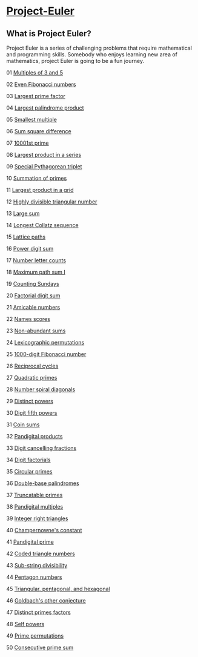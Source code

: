 # [Project-Euler](https://projecteuler.net/archives)

## What is Project Euler?

Project Euler is a series of challenging problems that require mathematical and programming skills. Somebody who enjoys learning new area of mathematics, project Euler is going to be a fun journey.

01	[Multiples of 3 and 5](https://projecteuler.net/problem=1)

02	[Even Fibonacci numbers](https://projecteuler.net/problem=2)

03	[Largest prime factor](https://projecteuler.net/problem=3)

04	[Largest palindrome product](https://projecteuler.net/problem=4)

05	[Smallest multiple](https://projecteuler.net/problem=5)

06	[Sum square difference](https://projecteuler.net/problem=6)

07	[10001st prime](https://projecteuler.net/problem=7)

08	[Largest product in a series](https://projecteuler.net/problem=8)

09	[Special Pythagorean triplet](https://projecteuler.net/problem=9)

10	[Summation of primes](https://projecteuler.net/problem=10)

11	[Largest product in a grid](https://projecteuler.net/problem=11)

12	[Highly divisible triangular number](https://projecteuler.net/problem=12)

13	[Large sum](https://projecteuler.net/problem=13)

14	[Longest Collatz sequence](https://projecteuler.net/problem=14)

15	[Lattice paths](https://projecteuler.net/problem=15)

16	[Power digit sum](https://projecteuler.net/problem=16)

17	[Number letter counts](https://projecteuler.net/problem=17)

18	[Maximum path sum I](https://projecteuler.net/problem=18)

19	[Counting Sundays](https://projecteuler.net/problem=19)

20	[Factorial digit sum](https://projecteuler.net/problem=20)

21	[Amicable numbers](https://projecteuler.net/problem=21)

22	[Names scores](https://projecteuler.net/problem=22)

23	[Non-abundant sums](https://projecteuler.net/problem=2)

24	[Lexicographic permutations](https://projecteuler.net/problem=24)

25	[1000-digit Fibonacci number](https://projecteuler.net/problem=25)

26	[Reciprocal cycles](https://projecteuler.net/problem=26)

27	[Quadratic primes](https://projecteuler.net/problem=27)

28	[Number spiral diagonals](https://projecteuler.net/problem=28)

29	[Distinct powers](https://projecteuler.net/problem=29)

30	[Digit fifth powers](https://projecteuler.net/problem=30)

31	[Coin sums	](https://projecteuler.net/problem=31)

32	[Pandigital products](https://projecteuler.net/problem=32)

33	[Digit cancelling fractions](https://projecteuler.net/problem=33)

34	[Digit factorials](https://projecteuler.net/problem=34)

35	[Circular primes](https://projecteuler.net/problem=35)

36	[Double-base palindromes](https://projecteuler.net/problem=36)

37	[Truncatable primes](https://projecteuler.net/problem=37)

38	[Pandigital multiples](https://projecteuler.net/problem=38)

39	[Integer right triangles](https://projecteuler.net/problem=39)

40	[Champernowne's constant](https://projecteuler.net/problem=40)

41	[Pandigital prime](https://projecteuler.net/problem=41)

42	[Coded triangle numbers](https://projecteuler.net/problem=42)

43	[Sub-string divisibility](https://projecteuler.net/problem=43)

44	[Pentagon numbers](https://projecteuler.net/problem=44)

45	[Triangular, pentagonal, and hexagonal](https://projecteuler.net/problem=45)

46	[Goldbach's other conjecture](https://projecteuler.net/problem=46)

47	[Distinct primes factors](https://projecteuler.net/problem=47)

48	[Self powers](https://projecteuler.net/problem=48)

49	[Prime permutations](https://projecteuler.net/problem=49)

50	[Consecutive prime sum](https://projecteuler.net/problem=50)
